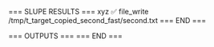 === SLUPE RESULTS ===
xyz ✅ file_write /tmp/t_target_copied_second_fast/second.txt
=== END ===

=== OUTPUTS ===
=== END ===